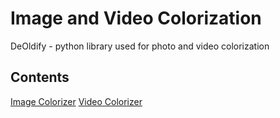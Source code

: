 # Image and Video Colorization
DeOldify - python library used for photo and video colorization

## Contents
[Image Colorizer](https://github.com/VladimirsHisamutdinovs/colorization/blob/main/Deoldify_ImageColorizer.ipynb)
[Video Colorizer](https://github.com/VladimirsHisamutdinovs/colorization/blob/main/Deoldify_VideoColorizer.ipynb)
